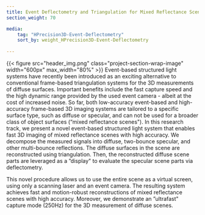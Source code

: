 ```yaml
---
title: Event Deflectometry and Triangulation for Mixed Reflectance Scenes
section_weight: 70

media:
    tag: "HPrecision3D-Event-Deflectometry"
    sort_by: weight_HPrecision3D-Event-Deflectometry
    
---
```

{{< figure src="header_img.png" class="project-section-wrap-image" width="600px" max_width="80%" >}}
Event-based structured light systems have recently been introduced as an exciting alternative to conventional frame-based triangulation systems for the 3D measurements of diffuse surfaces. Important benefits include the fast capture speed and the high dynamic range provided by the used event camera - albeit at the cost of increased noise. So far, both low-accuracy event-based and high-accuracy frame-based 3D imaging systems are tailored to a specific surface type, such as diffuse or specular, and can not be used for a broader class of object surfaces (“mixed reflectance scenes").  In this research track, we present a novel event-based structured light system that enables fast 3D imaging of mixed reflectance scenes with high accuracy. We decompose the measured signals into diffuse, two-bounce specular, and other multi-bounce reflections. The diffuse surfaces in the scene are reconstructed using triangulation. Then, the reconstructed diffuse scene parts are leveraged as a ”display" to evaluate the specular scene parts via deflectometry. 

This novel procedure allows us to use the entire scene as a virtual screen, using only a scanning laser and an event camera. The resulting system achieves fast and motion-robust reconstructions of mixed reflectance scenes with high accuracy. Moreover, we demonstrate an ”ultrafast" capture mode (250Hz) for the 3D measurement of diffuse scenes. 